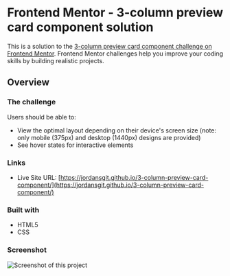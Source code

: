 # Frontend Mentor - 3-column preview card component solution

This is a solution to the [3-column preview card component challenge on Frontend Mentor](https://www.frontendmentor.io/challenges/3column-preview-card-component-pH92eAR2-). Frontend Mentor challenges help you improve your coding skills by building realistic projects. 

## Overview

### The challenge

Users should be able to:

- View the optimal layout depending on their device's screen size (note: only mobile (375px) and desktop (1440px) designs are provided)
- See hover states for interactive elements

### Links

- Live Site URL: [https://jordansgit.github.io/3-column-preview-card-component/](https://jordansgit.github.io/3-column-preview-card-component/)

### Built with

- HTML5
- CSS 

### Screenshot
![Screenshot of this project](./)

